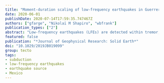 ```yaml
---
title: "Moment-duration scaling of low-frequency earthquakes in Guerrero, Mexico"
date: 2020-06-01
publishDate: 2020-07-14T17:59:35.747467Z
authors: ["gfarge", "Nikolaï M Shapiro", "wbfrank"]
publication_types: ["2"]
abstract: "Low-frequency earthquakes (LFEs) are detected within tremor, as small, repetitive, impulsive low-frequency (1--8 Hz) signals. While the mechanism causing this depletion of the high-frequency content of their signal is still debated, this feature may indicate that the source processes at the origin of LFEs are different from those for regular earthquakes. Key constraints on the LFE-generating physical mechanisms can be obtained by establishing scaling laws between their seismic moment and source durations. Here we apply a simple spectral analysis method to the S-waveforms of LFEs from Guerrero, Mexico to measure their seismic moments and corner frequencies, a proxy to source duration. We find characteristic values of $M_0 ∼$ 3 x 10$^{12}$ N.m ($M_w ∼$ 2.3) and $f_c ∼$ 3.0 Hz with the corner frequency very weakly dependent on the seismic moment. This moment-duration scaling observed for Mexican LFE is similar to one previously reported in Cascadia and is very different from the established one for regular earthquakes. This suggests that they could be generated by sources of nearly constant size with strongly varying intensities. LFEs do not exhibit the self-similarity characteristic of regular earthquakes, suggesting that the physical mechanisms at their origin could be intrinsically different."
featured: false
publication: "*Journal of Geophysical Research: Solid Earth*"
doi: "10.1029/2019JB019099"
group: tecto
tags:
- subduction
- low-frequency earthquakes
- earthquake source
- Mexico
---
```


